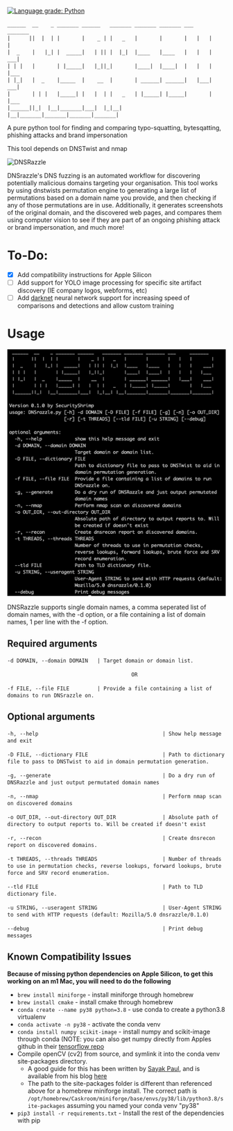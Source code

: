 [![Language grade: Python](https://img.shields.io/lgtm/grade/python/g/f8al/DNSrazzle.svg?logo=lgtm&logoWidth=18)](https://lgtm.com/projects/g/f8al/DNSrazzle/context:python)

    ______  __    _ _______ ______   _______ _______ _______ ___     _______ 
    |      ||  |  | |       |    _ | |   _   |       |       |   |   |       | 
    |  _    |   |_| |  _____|   | || |  |_|  |____   |____   |   |   |    ___|
    | | |   |       | |_____|   |_||_|       |____|  |____|  |   |   |   |___ 
    | |_|   |  _    |_____  |    __  |       | ______| ______|   |___|    ___|
    |       | | |   |_____| |   |  | |   _   | |_____| |_____|       |   |___ 
    |______||_|  |__|_______|___|  |_|__| |__|_______|_______|_______|_______|


A pure python tool for finding and comparing typo-squatting, bytesqatting, phishing attacks and brand impersonation

This tool depends on DNSTwist and nmap

![DNSRazzle](/docs/dnsrazzle.gif)

DNSrazzle's DNS fuzzing is an automated workflow for discovering potentially malicious domains targeting your organisation. This tool works by using dnstwists permutation engine to generating a large list of permutations based on a domain name you provide, and then checking if any of those permutations are in use. Additionally, it generates screenshots of the original domain, and the discovered web pages, and compares them using computer vision to see if they are part of an ongoing phishing attack or brand impersonation, and much more!

# To-Do:
- [x] Add compatibility instructions for Apple Silicon
- [ ] Add support for YOLO image processing for specific site artifact discovery (IE company logos, webforms, etc)
- [ ] Add [darknet](https://github.com/pjreddie/darknet) neural network support for increasing speed of comparisons and detections and allow custom training

# Usage

![DNSRazzle_usage](/docs/usage.png)

DNSRazzle supports single domain names, a comma seperated list of domain names, with the -d option, or a file containing a list of domain names, 1 per line with the -f option.

## Required arguments

    -d DOMAIN, --domain DOMAIN   | Target domain or domain list.
  
                                            OR
  
    -f FILE, --file FILE         | Provide a file containing a list of domains to run DNSrazzle on.

## Optional arguments

    -h, --help                                        | Show help message and exit
  
    -D FILE, --dictionary FILE                        | Path to dictionary file to pass to DNSTwist to aid in domain permutation generation.

    -g, --generate                                    | Do a dry run of DNSRazzle and just output permutated domain names
  
    -n, --nmap                                        | Perform nmap scan on discovered domains
  
    -o OUT_DIR, --out-directory OUT_DIR               | Absolute path of directory to output reports to. Will be created if doesn't exist
  
    -r, --recon                                       | Create dnsrecon report on discovered domains.
  
    -t THREADS, --threads THREADS                     | Number of threads to use in permutation checks, reverse lookups, forward lookups, brute force and SRV record enumeration.
    
    --tld FILE                                        | Path to TLD dictionary file.
  
    -u STRING, --useragent STRING                     | User-Agent STRING to send with HTTP requests (default: Mozilla/5.0 dnsrazzle/0.1.0)
    
    --debug                                           | Print debug messages
    
    
    
    
    
    
## Known Compatibility Issues
**Because of missing python dependencies on Apple Silicon, to get this working on an m1 Mac, you will need to do the following**
 * `brew install miniforge`  - install miniforge through homebrew
 * `brew install cmake` - install cmake through homebrew
 * `conda create --name py38 python=3.8` - use conda to create a python3.8 virtualenv
 * `conda activate -n py38` - activate the conda venv
 * `conda install numpy scikit-image` - install numpy and scikit-image through conda (NOTE: you can also get numpy directly from Apples github in their [tensorflow repo](https://github.com/apple/tensorflow_macos)
 * Compile openCV (cv2) from source, and symlink it into the conda venv site-packages directory.
   * A good guide for this has been written by [Sayak Paul](https://github.com/sayakpaul), and is available from his blog [here](https://sayak.dev/install-opencv-m1/)
   * The path to the site-packages folder is different than referenced above for a homebrew miniforge install.  The correct path is `/opt/homebrew/Caskroom/miniforge/base/envs/py38/lib/python3.8/site-packages` assuming you named your conda venv "py38"
 * `pip3 install -r requirements.txt` -  Install the rest of the dependencies with pip 
